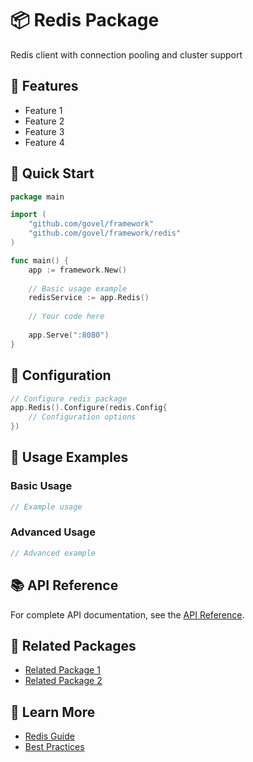 # 📦 Redis Package

Redis client with connection pooling and cluster support

## 🌟 Features

- Feature 1
- Feature 2
- Feature 3
- Feature 4

## 🚀 Quick Start

```go
package main

import (
    "github.com/govel/framework"
    "github.com/govel/framework/redis"
)

func main() {
    app := framework.New()
    
    // Basic usage example
    redisService := app.Redis()
    
    // Your code here
    
    app.Serve(":8080")
}
```

## 📖 Configuration

```go
// Configure redis package
app.Redis().Configure(redis.Config{
    // Configuration options
})
```

## 🔧 Usage Examples

### Basic Usage

```go
// Example usage
```

### Advanced Usage

```go
// Advanced example
```

## 📚 API Reference

For complete API documentation, see the [API Reference](../../api-reference/redis.md).

## 🔗 Related Packages

- [Related Package 1](../package1/README.md)
- [Related Package 2](../package2/README.md)

## 📖 Learn More

- [Redis Guide](guide.md)
- [Best Practices](best-practices.md)
